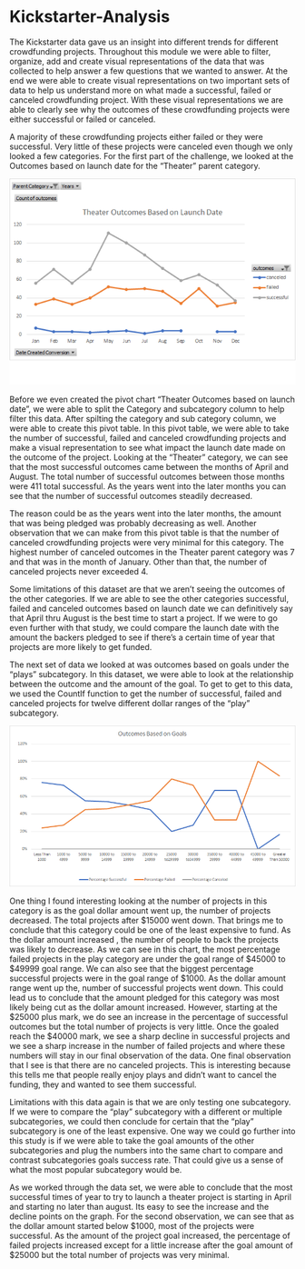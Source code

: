 # Kickstarter-Analysis

The Kickstarter data gave us an insight into different trends for different crowdfunding projects.  Throughout this module we were able to filter, organize, add and create visual representations of the data that was collected to help answer a few questions that we wanted to answer. At the end we were able to create visual representations on two important sets of data to help us understand more on what made a successful, failed or canceled crowdfunding project. With these visual representations we are able to clearly see why the outcomes of these crowdfunding projects were either successful or failed or canceled. 

A majority of these crowdfunding projects either failed or they were successful. Very little of these projects were canceled even though we only looked a few categories. For the first part of the challenge, we looked at the Outcomes based on launch date for the “Theater” parent category. 

![](Images/Theater%20Outcomes%20vs%20Launch%20Date.png)

 Before we even created the pivot chart “Theater Outcomes based on launch date”, we were able to split the Category and subcategory column to help filter this data. After spilting the category and sub category column, we were able to create this pivot table. In this pivot table, we were able to take the number of successful, failed and canceled crowdfunding projects and make a visual representation to see what impact the launch date made on the outcome of the project. Looking at the “Theater” category, we can see that the most successful outcomes came between the months of April and August. The total number of successful outcomes between those months were 411 total successful. As the years went into the later months you can see that the number of successful outcomes steadily decreased. 
 
The reason could be as the years went into the later months, the amount that was being pledged was probably decreasing as well. Another observation that we can make from this pivot table is that the number of canceled crowdfunding projects were very minimal for this category. The highest number of canceled outcomes in the Theater parent category was 7 and that was in the month of January. Other than that, the number of canceled projects never exceeded 4. 

Some limitations of this dataset are that we aren’t seeing the outcomes of the other categories. If we are able to see the other categories successful, failed and canceled outcomes based on launch date we can definitively say that April thru August is the best time to start a project. If we were to go even further with that study, we could compare the launch date with the amount the backers pledged to see if there’s a certain time of year that projects are more likely to get funded. 

The next set of data we looked at was outcomes based on goals under the “plays” subcategory. In this dataset, we were able to look at the relationship between the outcome and the amount of the goal. To get to get to this data, we used the CountIf function to get the number of successful, failed and canceled projects for  twelve different dollar ranges of the “play” subcategory. 

![](Images/Outcomes%20vs%20Goals.png)

One thing I found interesting looking at the number of projects in this category is as the goal dollar amount went up, the number of projects decreased. The total projects after $15000 went down. That brings me to conclude that this category could be one of the least expensive to fund. As the dollar amount increased , the number of people to back the projects was likely to decrease. As we can see in this chart, the most percentage failed projects in the play category are under the goal range of $45000 to $49999 goal range. We can also see that the biggest percentage successful projects were in the goal range of $1000. As the dollar amount range went up the, number of successful projects went down. This could lead us to conclude that the amount pledged for this category was most likely being cut as the dollar amount increased. However, starting at the $25000 plus mark, we do see an increase in the percentage of successful outcomes but the total number of projects is very little. Once the goaled reach the $40000 mark, we see a sharp decline in successful projects and we see a sharp increase in the number of failed projects and where these numbers will stay in our final observation of the data. One final observation that I see is that there are no canceled projects. This is interesting because this tells me that people really enjoy plays and didn’t want to cancel the funding, they and wanted to see them successful. 

Limitations with this data again is that we are only testing one subcategory. If we were to compare the “play” subcategory with a different or multiple subcategories, we could then conclude for certain that the “play” subcategory is one of the least expensive. One way we could go further into this study is if we were able to take the goal amounts of the other subcategories and plug the numbers into the same chart to compare and contrast subcategories goals success rate.  That could give us a sense of what the most popular subcategory would be. 

As we worked through the data set, we were able to conclude that the most successful times of year to try to launch a theater project is starting in April and starting no later than august. Its easy to see the increase and the decline points on the graph. For the second observation, we can see that as the dollar amount started below $1000, most of the projects were successful. As the amount of the project goal increased, the percentage of failed projects increased except for a little increase after the goal amount of $25000 but the total number of projects was very minimal. 


